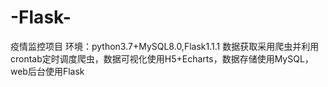 # -Flask-
疫情监控项目
环境：python3.7+MySQL8.0,Flask1.1.1
数据获取采用爬虫并利用crontab定时调度爬虫，数据可视化使用H5+Echarts，数据存储使用MySQL，web后台使用Flask

